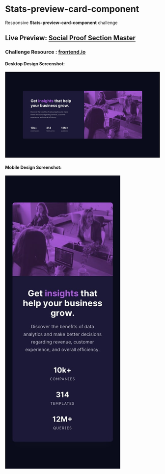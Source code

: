 # Stats-preview-card-component

Responsive **Stats-preview-card-component** challenge
## Live Preview: [Social Proof Section Master](https://elegant-bartik-e2ffcf.netlify.app/)
### Challenge Resource : [frontend.io](https://www.frontendmentor.io/challenges/stats-preview-card-component-8JqbgoU62)
#### Desktop Design Screenshot:
![ Desktop Design](desktop-design.jpg)

#### Mobile Design Screenshot:
![ Mobile Design](mobile-design.jpg)
